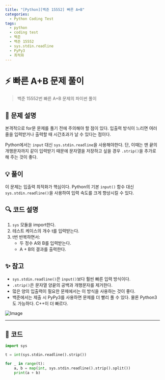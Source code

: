 ```yaml
---
title: "[Python][백준 15552] 빠른 A+B"
categories:
  - Python Coding Test
tags:
  - python
  - coding test
  - 백준
  - 백준 15552
  - sys.stdin.readline
  - PyPy3
  - 최적화
---
```


# ⚡ 빠른 A+B 문제 풀이

> 백준 15552번 빠른 A+B 문제의 파이썬 풀이

## 📝 문제 설명

본격적으로 for문 문제를 풀기 전에 주의해야 할 점이 있다. 입출력 방식이 느리면 여러 줄을 입력받거나 출력할 때 시간초과가 날 수 있다는 점이다.

Python에서는 `input` 대신 `sys.stdin.readline`을 사용해야한다. 단, 이때는 맨 끝의 개행문자까지 같이 입력받기 때문에 문자열을 저장하고 싶을 경우 `.strip()`을 추가로 해 주는 것이 좋다.

## 💡 풀이

이 문제는 입출력 최적화가 핵심이다. Python의 기본 `input()` 함수 대신 `sys.stdin.readline()`을 사용하여 입력 속도를 크게 향상시킬 수 있다.

## 🔍 코드 설명

1. `sys` 모듈을 import한다.
2. 테스트 케이스의 개수 t를 입력받는다.
3. t번 반복하면서:
   - 두 정수 A와 B를 입력받는다.
   - A + B의 결과를 출력한다.

## ✨ 참고

- `sys.stdin.readline()`은 `input()`보다 훨씬 빠른 입력 방식이다.
- `.strip()`은 문자열 양끝의 공백과 개행문자를 제거한다.
- 많은 양의 입출력이 필요한 문제에서는 이 방식을 사용하는 것이 좋다.
- 백준에서는 제출 시 PyPy3를 사용하면 문제를 더 빨리 풀 수 있다. 물론 Python3도 가능하다. C++이 더 빠르다.

![Image](https://github.com/user-attachments/assets/c508ece6-4d57-4e31-b60e-a56015f011d9)

---

## 📝 코드

```python
import sys

t = int(sys.stdin.readline().strip())

for _ in range(t):
    a, b = map(int, sys.stdin.readline().strip().split())
    print(a + b)
``` 